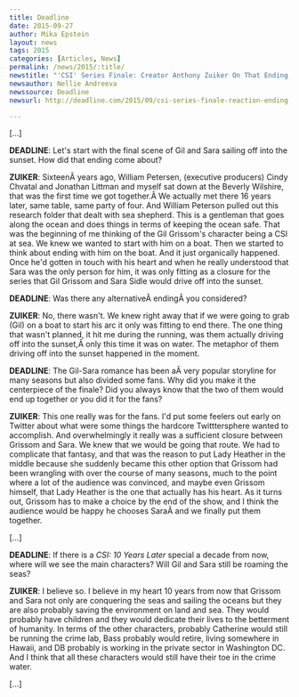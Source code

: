 ```yaml
---
title: Deadline
date: 2015-09-27
author: Mika Epstein
layout: news
tags: 2015
categories: [Articles, News]
permalink: /news/2015/:title/
newstitle: "'CSI' Series Finale: Creator Anthony Zuiker On That Ending, Deleted Scene And The Future For The Characters & Himself"
newsauthor: Nellie Andreeva  
newssource: Deadline  
newsurl: http://deadline.com/2015/09/csi-series-finale-reaction-ending-deleted-scene-future-creator-anthony-zuiker-1201553754/  

---
```


[...]

**DEADLINE**: Let's start with the final scene of Gil and Sara sailing off into the sunset. How did that ending come about?

**ZUIKER**: SixteenÂ years ago, William Petersen, (executive producers) Cindy Chvatal and Jonathan Littman and myself sat down at the Beverly Wilshire, that was the first time we got together.Â We actually met there 16 years later, same table, same party of four. And William Peterson pulled out this research folder that dealt with sea shepherd. This is a gentleman that goes along the ocean and does things in terms of keeping the ocean safe. That was the beginning of me thinking of the Gil Grissom's character being a CSI at sea. We knew we wanted to start with him on a boat. Then we started to think about ending with him on the boat. And it just organically happened. Once he'd gotten in touch with his heart and when he really understood that Sara was the only person for him, it was only fitting as a closure for the series that Gil Grissom and Sara Sidle would drive off into the sunset.

**DEADLINE**: Was there any alternativeÂ endingÂ you considered?

**ZUIKER**: No, there wasn't. We knew right away that if we were going to grab (Gil) on a boat to start his arc it only was fitting to end there. The one thing that wasn't planned, it hit me during the running, was them actually driving off into the sunset,Â only this time it was on water. The metaphor of them driving off into the sunset happened in the moment.

**DEADLINE**: The Gil-Sara romance has been aÂ very popular storyline for many seasons but also divided some fans. Why did you make it the centerpiece of the finale? Did you always know that the two of them would end up together or you did it for the fans?

**ZUIKER**: This one really was for the fans. I'd put some feelers out early on Twitter about what were some things the hardcore Twitttersphere wanted to accomplish. And overwhelmingly it really was a sufficient closure between Grissom and Sara. We knew that we would be going that route. We had to complicate that fantasy, and that was the reason to put Lady Heather in the middle because she suddenly became this other option that Grissom had been wrangling with over the course of many seasons, much to the point where a lot of the audience was convinced, and maybe even Grissom himself, that Lady Heather is the one that actually has his heart. As it turns out, Grissom has to make a choice by the end of the show, and I think the audience would be happy he chooses SaraÂ and we finally put them together.

[...]

**DEADLINE**: If there is a *CSI: 10 Years Later* special a decade from now, where will we see the main characters? Will Gil and Sara still be roaming the seas?

**ZUIKER**: I believe so. I believe in my heart 10 years from now that Grissom and Sara not only are conquering the seas and sailing the oceans but they are also probably saving the environment on land and sea. They would probably have children and they would dedicate their lives to the betterment of humanity. In terms of the other characters, probably Catherine would still be running the crime lab, Bass probably would retire, living somewhere in Hawaii, and DB probably is working in the private sector in Washington DC. And I think that all these characters would still have their toe in the crime water.

[...]  
